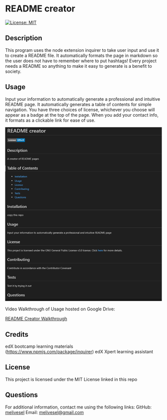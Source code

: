 
# README creator
[![License: MIT](https://img.shields.io/badge/License-MIT-yellow.svg)](https://opensource.org/licenses/MIT)
## Description
This program uses the node extension inquirer to take user input and use it to create a README file. It automatically formats the page in markdown so the user does not have to remember where to put hashtags! Every project needs a README so anything to make it easy to generate is a benefit to society. 

## Usage
Input your information to automatically generate a professional and intuitive README page. It automatically generates a table of contents for simple navigation. You have three choices of license, whichever you choose will appear as a badge at the top of the page. When you add your contact info, it formats as a clickable link for ease of use. 

 ![readme image](./images/screenshot.png)


Video Walkthrough of Usage hosted on Google Drive: 

[README Creator Walkthrough](https://drive.google.com/file/d/19pfozWuTdV14tfLJmDhdjPX2Np68jTlO/view)

## Credits

edX bootcamp learning materials
(https://www.npmjs.com/package/inquirer)
edX Xpert learning assistant

## License
This project is licensed under the MIT License linked in this repo 

## Questions
For additional information, contact me using the following links:
GitHub: [melivesel](https://github.com/melivesel)
Email: melivesel@gmail.com